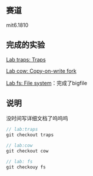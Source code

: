 ## 赛道

mit6.1810

## 完成的实验

[Lab traps: Traps](https://pdos.csail.mit.edu/6.828/2022/labs/traps.html)

[Lab cow: Copy-on-write fork](https://pdos.csail.mit.edu/6.828/2022/labs/cow.html)

[Lab fs: File system](https://pdos.csail.mit.edu/6.828/2022/labs/fs.html)：完成了bigfile

## 说明

没时间写详细文档了呜呜呜

```C
// lab:traps
git checkout traps

// lab:cow
git checkout cow

// lab: fs
git checkouy fs
```
